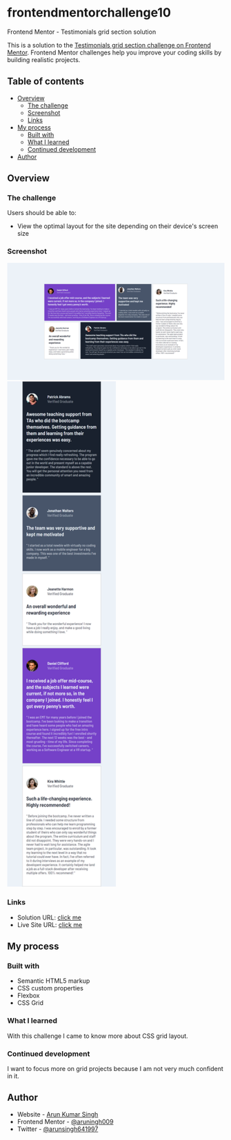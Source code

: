 # frontendmentorchallenge10

Frontend Mentor - Testimonials grid section solution

This is a solution to the [Testimonials grid section challenge on Frontend Mentor](https://www.frontendmentor.io/challenges/testimonials-grid-section-Nnw6J7Un7). Frontend Mentor challenges help you improve your coding skills by building realistic projects. 

## Table of contents

- [Overview](#overview)
  - [The challenge](#the-challenge)
  - [Screenshot](#screenshot)
  - [Links](#links)
- [My process](#my-process)
  - [Built with](#built-with)
  - [What I learned](#what-i-learned)
  - [Continued development](#continued-development)
- [Author](#author)


## Overview

### The challenge

Users should be able to:

- View the optimal layout for the site depending on their device's screen size

### Screenshot

![](./output/d.png)
<img src="./output/m.png" width="50%">


### Links

- Solution URL: [click me](https://github.com/arunsingh009/frontendmentorchallenge10)
- Live Site URL: [click me](https://arunsingh009.github.io/frontendmentorchallenge10/)

## My process

### Built with

- Semantic HTML5 markup
- CSS custom properties
- Flexbox
- CSS Grid

### What I learned

With this challenge I came to know more about CSS grid layout.
### Continued development

I want to focus more on grid projects because I am not very much confident in it.

## Author

- Website - [Arun Kumar Singh](https://arunkumarsinghportfolio.netlify.app/)
- Frontend Mentor - [@aruningh009](https://www.frontendmentor.io/profile/arunsingh009)
- Twitter - [@arunsingh641997](https://www.twitter.com/arunsingh641997)
